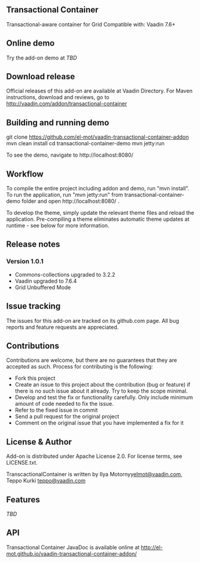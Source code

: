 ## Transactional Container

Transactional-aware container for Grid
Compatible with: Vaadin 7.6+

## Online demo

Try the add-on demo at *TBD*

## Download release

Official releases of this add-on are available at Vaadin Directory. For Maven instructions, download and reviews, go to http://vaadin.com/addon/transactional-container

## Building and running demo

git clone https://github.com/el-mot/vaadin-transactional-container-addon
mvn clean install
cd transactional-container-demo
mvn jetty:run

To see the demo, navigate to http://localhost:8080/
## Workflow

To compile the entire project including addon and demo, run "mvn install".
To run the application, run "mvn jetty:run" from transactional-container-demo folder and open http://localhost:8080/ .

To develop the theme, simply update the relevant theme files and reload the application.
Pre-compiling a theme eliminates automatic theme updates at runtime - see below for more information.

## Release notes

### Version 1.0.1

- Commons-collections upgraded to 3.2.2
- Vaadin upgraded to 7.6.4
- Grid Unbuffered Mode

## Issue tracking

The issues for this add-on are tracked on its github.com page. All bug reports and feature requests are appreciated.

## Contributions

Contributions are welcome, but there are no guarantees that they are accepted as such. Process for contributing is the following:
- Fork this project
- Create an issue to this project about the contribution (bug or feature) if there is no such issue about it already. Try to keep the scope minimal.
- Develop and test the fix or functionality carefully. Only include minimum amount of code needed to fix the issue.
- Refer to the fixed issue in commit
- Send a pull request for the original project
- Comment on the original issue that you have implemented a fix for it

## License & Author

Add-on is distributed under Apache License 2.0. For license terms, see LICENSE.txt.

TranscactionalContainer is written by Ilya Motornyy<elmot@vaadin.com>, Teppo Kurki <teppo@vaadin.com>

## Features

*TBD*

## API

Transactional Container JavaDoc is available online at http://el-mot.github.io/vaadin-transactional-container-addon/